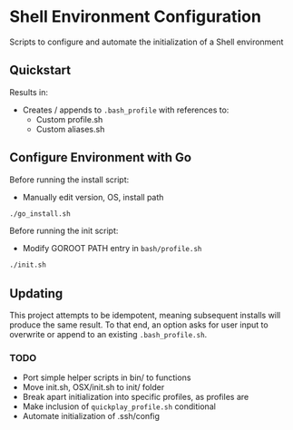 # Shell Environment Configuration
Scripts to configure and automate the initialization of a Shell environment

## Quickstart
Results in:
* Creates / appends to `.bash_profile` with references to:
  * Custom profile.sh
  * Custom aliases.sh

## Configure Environment with Go
Before running the install script:
* Manually edit version, OS, install path

```bash
./go_install.sh
```

Before running the init script:
- Modify GOROOT PATH entry in `bash/profile.sh`

```bash
./init.sh
```

## Updating
This project attempts to be idempotent, meaning subsequent installs will produce the same result.  To that end, an option asks for user input to overwrite or append to an existing `.bash_profile.sh`.

### TODO
* Port simple helper scripts in bin/ to functions
* Move init.sh, OSX/init.sh to init/ folder
* Break apart initialization into specific profiles, as profiles are
* Make inclusion of `quickplay_profile.sh` conditional
* Automate initialization of .ssh/config
